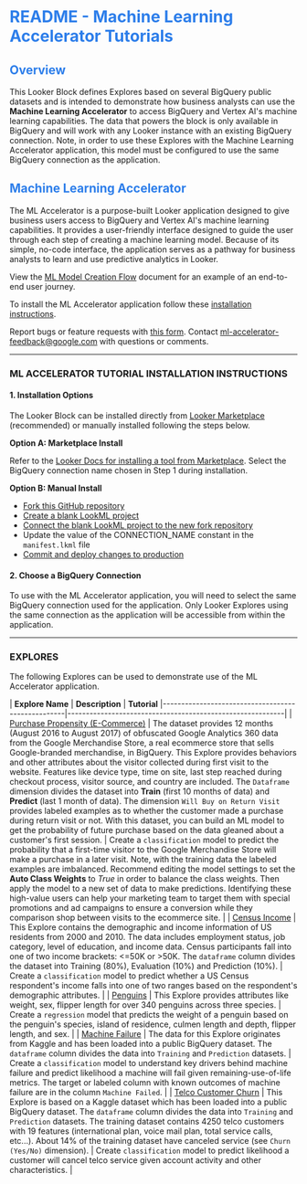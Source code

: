 <h1><span style="color:#2d7eea">README - Machine Learning Accelerator Tutorials</span></h1>

<h2><span style="color:#2d7eea">Overview</span></h2>

This Looker Block defines Explores based on several BigQuery public datasets and is intended to demonstrate how business analysts can use the **Machine Learning Accelerator** to access BigQuery and Vertex AI's machine learning capabilities. The data that powers the block is only available in BigQuery and will work with any Looker instance with an existing BigQuery connection. Note, in order to use these Explores with the Machine Learning Accelerator application, this model must be configured to use the same BigQuery connection as the application.

<h2><span style="color:#2d7eea">Machine Learning Accelerator</span></h2>

The ML Accelerator is a purpose-built Looker application designed to give business users access to BigQuery and Vertex AI's machine learning capabilities. It provides a user-friendly interface designed to guide the user through each step of creating a machine learning model. Because of its simple, no-code interface, the application serves as a pathway for business analysts to learn and use predictive analytics in Looker.

View the [ML Model Creation Flow](https://github.com/looker-open-source/app-ml-accelerator/blob/main/ML%20Model%20Creation%20Flow.md) document for an example of an end-to-end user journey.

To install the ML Accelerator application follow these [installation instructions](https://github.com/looker-open-source/app-ml-accelerator/blob/main/README.md).

Report bugs or feature requests with [this form](https://docs.google.com/forms/d/e/1FAIpQLSd97ptoU3TUuasZeFjSBHT9FQiyrDzjHUm7NTspEjz5kwNSAA/viewform). Contact [ml-accelerator-feedback@google.com](mailto:ml-accelerator-feedback@google.com) with questions or comments.

---

### ML ACCELERATOR TUTORIAL INSTALLATION INSTRUCTIONS


#### 1. Installation Options

The Looker Block can be installed directly from [Looker Marketplace](https://marketplace.looker.com/) (recommended) or manually installed following the steps below.

  **Option A: Marketplace Install**

  Refer to the [Looker Docs for installing a tool from Marketplace](https://cloud.google.com/looker/docs/marketplace#installing_a_tool_from_the_marketplace). Select the BigQuery connection name chosen in Step 1 during installation.

  **Option B: Manual Install**
  - [Fork this GitHub repository](https://docs.github.com/en/get-started/quickstart/fork-a-repo#forking-a-repository)
  - [Create a blank LookML project](https://cloud.google.com/looker/docs/create-projects#creating_a_blank_project)
  - [Connect the blank LookML project to the new fork repository](https://cloud.google.com/looker/docs/setting-up-git-connection)
  - Update the value of the CONNECTION_NAME constant in the `manifest.lkml` file
  - [Commit and deploy changes to production](https://cloud.google.com/looker/docs/version-control-and-deploying-changes#getting_your_changes_to_production)

#### 2. Choose a BigQuery Connection

To use with the ML Accelerator application, you will need to select the same BigQuery connection used for the application. Only Looker Explores using the same connection as the application will be accessible from within the application.


---

### EXPLORES

The following Explores can be used to demonstrate use of the ML Accelerator application.

  | **Explore Name**                  | **Description**                             | **Tutorial**
  |---------------------------------------------------|-----------------------------------------------------------|
  | [Purchase Propensity (E-Commerce)](https://pantheon.corp.google.com/marketplace/product/obfuscated-ga360-data/obfuscated-ga360-data)                    | The dataset provides 12 months (August 2016 to August 2017) of obfuscated Google Analytics 360 data from the Google Merchandise Store, a real ecommerce store that sells Google-branded merchandise, in BigQuery. This Explore provides behaviors and other attributes about the visitor collected during first visit to the website. Features like device type, time on site, last step reached during checkout process, visitor source, and country are included. The `Dataframe` dimension divides the dataset into **Train** (first 10 months of data) and **Predict** (last 1 month of data). The dimension `Will Buy on Return Visit` provides labeled examples as to whether the customer made a purchase during return visit or not. With this dataset, you can build an ML model to get the probability of future purchase based on the data gleaned about a customer's first session. | Create a `classification` model to predict the probability that a first-time visitor to the Google Merchandise Store will make a purchase in a later visit. Note, with the training data the labeled examples are imbalanced. Recommend editing the model settings to set the **Auto Class Weights** to _True_ in order to balance the class weights. Then apply the model to a new set of data to make predictions. Identifying these high-value users can help your marketing team to target them with special promotions and ad campaigns to ensure a conversion while they comparison shop between visits to the ecommerce site.  |
  | [Census Income](https://pantheon.corp.google.com/bigquery/analytics-hub/exchanges(analyticshub:projects/1057666841514/locations/us/dataExchanges/google_cloud_public_datasets_17e74966199/listings/372e6bee11a54d0c83738d9c1e0fc461)) | This Explore contains the demographic and income information of US residents from 2000 and 2010. The data includes employment status, job category, level of education, and income data. Census participants fall into one of two income brackets: <=50K or >50K. The `dataframe` column divides the dataset into Training (80%), Evaluation (10%) and Prediction (10%).  |  Create a `classification` model to predict whether a US Census respondent's income falls into one of two ranges based on the respondent's demographic attributes. |
  | [Penguins](https://pantheon.corp.google.com/bigquery?p=bigquery-public-data&d=ml_datasets&t=penguins&page=table&_ga=2.119486729.1676501336.1679369074-1395295061.1678222032) | This Explore provides attributes like weight, sex, flipper length for over 340 penguins across three species. | Create a `regression` model that predicts the weight of a penguin based on the penguin's species, island of residence, culmen length and depth, flipper length, and sex. |
  | [Machine Failure](https://www.kaggle.com/c/predictive-maintenance) | The data for this Explore originates from Kaggle and has been loaded into a public BigQuery dataset. The `dataframe` column divides the data into `Training` and `Prediction` datasets. | Create a `classification` model to understand key drivers behind machine failure and predict likelihood a machine will fail given remaining-use-of-life metrics. The target or labeled column with known outcomes of machine failure are in the column `Machine Failed`. |
  | [Telco Customer Churn](https://www.kaggle.com/c/customer-churn-prediction-2020/data) | This Explore is based on a Kaggle dataset which has been loaded into a public BigQuery dataset. The `dataframe` column divides the data into `Training` and `Prediction` datasets. The training dataset contains 4250 telco customers with 19 features (international plan, voice mail plan, total service calls, etc...). About 14% of the training dataset have canceled service (see `Churn (Yes/No)` dimension). | Create `classification` model to predict likelihood a customer will cancel telco service given account activity and other characteristics. |
